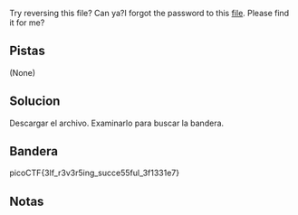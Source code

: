 Try reversing this file? Can ya?I forgot the password to this [file](https://artifacts.picoctf.net/c/270/ret). Please find it for me?

## Pistas

(None)

## Solucion

Descargar el archivo. Examinarlo para buscar la bandera.

## Bandera

picoCTF{3lf_r3v3r5ing_succe55ful_3f1331e7}

## Notas

